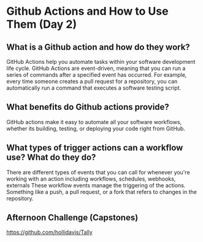 #  Github Actions and How to Use Them (Day 2)

## What is a Github action and how do they work?
GitHub Actions help you automate tasks within your software development life cycle. GitHub Actions are event-driven, meaning that you can run a series of commands after a specified event has occurred. For example, every time someone creates a pull request for a repository, you can automatically run a command that executes a software testing script.
## What benefits do Github actions provide?
GitHub actions make it easy to  automate all your software workflows, whether its building, testing, or deploying your code right from GitHub.
## What types of trigger actions can a workflow use? What do they do?
There are different types of events that you can call for whenever you're working with an action including workflows, schedules, webhooks, externals
These workflow events manage the triggering of the actions. Something like a push, a pull request, or a fork that refers to changes in the repository.

## Afternoon Challenge (Capstones) 
https://github.com/hollidavis/Tally